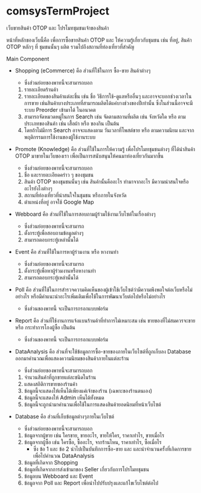 ﻿# comsysTermProject
เว็บขายสินค้า OTOP และ โปรโมทชุมชนเจ้าของสินค้า

หน้าที่หลักของเว็บนี้คือ เพื่อการซื้อขายสินค้า OTOP และ ให้ความรู้เกี่ยวกับชุมชน เช่น ที่อยู่, สินค้า OTOP หลักๆ ที่ ชุมชนนั้นๆ ผลิต รวมไปถึงสถานที่ท่องเที่ยวที่สำคัญ

Main Component
- Shopping (eCommerce) คือ ส่วนที่ใช้ในการ ซื้อ-ขาย สินค้าต่างๆ
	- ซึ่งส่วนย่อยของพาทนี้จะสามารถบอก 
	1. รายละเอียดร้านค้า
	2. รายละเอียดของสินค้าแต่ละชิ้น เช่น ชื่อ วิธีการใช้-ดูแลหรืออื่นๆ และอาจจะบอกช่วงเวลาในการขาย เช่นสินค้าบางประเภทที่สามารถผลิตได้แค่บางช่วงของปีเท่านั้น	    ซึ่งในส่วนนี้อาจจะมีระบบ Preorder เข้ามาได้ ในอนาคต
	3. สามารถจัดหมวดหมู่ในการ Search เช่น จัดตามสถานที่ผลิต เช่น จังหวัดใด หรือ ตามประเภทของสินค้า เช่น เสื้อผ้า หรือ ของกิน เป็นต้น
	4. โดยถ้าไม่มีการ Search อาจจะแสดงตาม วันเวลาที่โพสต์ขาย หรือ ตามความนิยม และจากพฤติกรรมการใช้งานของผู้ใช้งานระบบ
	
- Promote (Knowledge) คือ ส่วนที่ใช้ในการให้ความรู้ เพื่อโปรโมทชุมชนต่างๆ ที่ได้นำสินค้า OTOP มาขายในเว็บของเรา เพื่อเป็นการสนับสนุนให้คนมาท่องเที่ยวกันมากขึ้น
	- ซึ่งส่วนย่อยของพาทนี้จะสามารถบอก
	1. ชื่อ และรายละเอียดคร่าว ๆ ของชุมชน
	2. สินค้า OTOP ของชุมชนนั้นๆ เช่น สินค้านั้นคืออะไร ทำมาจากอะไร มีความน่าสนใจหรืออะไรยังไงต่างๆ
	3. สถานที่ท่องเที่ยวที่น่าสนใจในชุมชน หรือภายในจังหวัด
	4. ตำแหน่งที่อยู่ อาจใช้ Google Map
	
- Webboard คือ ส่วนที่ใช้ในการสอบถามผู้ร่วมใช้งานเว็บไซต์ในเรื่องต่างๆ
	- ซึ่งส่วนย่อยของพาทนี้จะสามารถ
	1. ตั้งกระทู้เพื่อสอบถามข้อมูลต่างๆ
	2. สามารถตอบกระทู้เหล่านั้นได้
	
- Event คือ ส่วนที่ใช้ในการหาผู้ร่วมงาน หรือ หางานทำ
	- ซึ่งส่วนย่อยของพาทนี้จะสามารถ
	1. ตั้งกระทู้เพื่อหาผู้ร่วมงานหรือหางานทำ
	2. สามารถตอบกระทู้เหล่านั้นได้
	
- Poll คือ ส่วนที่ใช้ในการสำรวจความคิดเห็นของผู้เข้าใช้เว็บไซต์ว่ามีความพึงพอใจต่อเว็บหรือไม่อย่างไร หรือมีคำแนะนำอะไรเพิ่มเติมเพื่อใช้ในการพัฒนาเว็บต่อไปหรือไม่อย่างไร
	- ซึ่งส่วนของพาทนี้ จะเป็นการกรอกแบบฟอร์ม
	
- Report คือ ส่วนที่ใช้งานการแจ้งแบนร้านค้าที่ทำการไม่เหมาะสม เช่น ขายของที่ไม่สมควรจะขาย หรือ กระทำการโกงผู้ซื้อ เป็นต้น
	- ซึ่งส่วนของพาทนี้ จะเป็นการกรอกแบบฟอร์ม
	
- DataAnalysis คือ ส่วนที่จะใช้ข้อมูลการซื้อ-ขายของภายในเว็บไซต์ที่ถูกเก็บลง Database ออกมาคำนวณเพื่อแสดงความนิยมของสินค้าภายในแต่ละร้าน
	- ซึ่งส่วนย่อยของพาทนี้จะสามารถบอก
	1. จำนวนสินค้าที่ถูกขายแต่ละชนิดในร้าน
	2. แสดงสถิติการขายของร้านค้า
	3. ข้อมูลนี้จะแสดงให้เห็นได้เพียงแค่เจ้าของร้าน (เฉพาะของร้านตนเอง)
	4. ข้อมูลนี้จะแสดงให้ Admin เห็นได้ทั้งหมด
	5. ข้อมูลนี้จะถูกนำมาคำนวนเพื่อใช้ในการแสดงสินค้ายอดนิยมที่หน้าเว็บไซต์
	
	
- Database คือ ส่วนที่เก็บข้อมูลต่างๆภายในเว็บไซต์
	- ซึ่งส่วนย่อยของพาทนี้จะสามารถบอก
	1. ข้อมูลจากผู้ขาย เช่น ใครขาย, ขายอะไร, ขายให้ใคร, ราคาเท่าไร, ขายเมื่อไร
	2. ข้อมูลจากผู้ซื้อ เช่น ใครซื้อ, ซื้ออะไร, จากร้านไหน, ราคาเท่าไร, ซื้อเมื่อไร
		- ซึ่ง ข้อ 1 และ ข้อ 2 นำไปเป็นบันทึกการซื้อ-ขาย และ และนำจำนวนครั้งที่เกิดการขายเพื่อไปคำนวณ DataAnalysis
	3. ข้อมูลที่เกิดจาก Shopping
	4. ข้อมูลที่เกิดจากการส่งเข้ามาของ Seller เกี่ยวกับการโปรโมทชุมชน
	5. ข้อมูลบน Webboard และ Event
	6. ข้อมูลจาก Poll และ Report เพื่อนำไปปรับปรุงและแก้ไขเว็บไซต์ต่อไป
